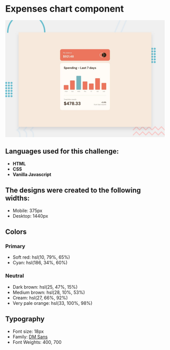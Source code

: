 # Expenses chart component

![Design preview](./design/desktop-preview.jpg)

## Languages used for this challenge:

- **HTML**
- **CSS**
- **Vanilla Javascript**


## The designs were created to the following widths:

- Mobile: 375px
- Desktop: 1440px

## Colors

### Primary

- Soft red: hsl(10, 79%, 65%)
- Cyan: hsl(186, 34%, 60%)

### Neutral

- Dark brown: hsl(25, 47%, 15%)
- Medium brown: hsl(28, 10%, 53%)
- Cream: hsl(27, 66%, 92%)
- Very pale orange: hsl(33, 100%, 98%)

## Typography

- Font size: 18px
- Family: [DM Sans](https://fonts.google.com/specimen/DM+Sans)
- Font Weights: 400, 700


